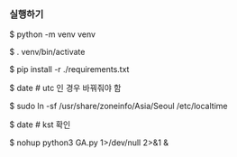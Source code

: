 ### 실행하기

$ python -m venv venv

$ . venv/bin/activate


$ pip install -r ./requirements.txt 

$ date # utc 인 경우 바꿔줘야 함

$ sudo ln -sf /usr/share/zoneinfo/Asia/Seoul /etc/localtime 

$ date # kst 확인

$ nohup python3 GA.py 1>/dev/null 2>&1 &
